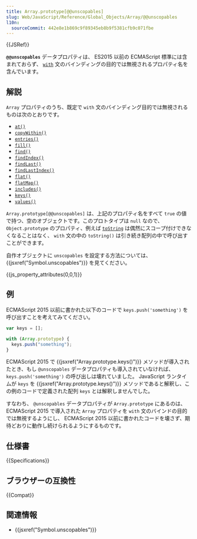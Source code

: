 ```yaml
---
title: Array.prototype[@@unscopables]
slug: Web/JavaScript/Reference/Global_Objects/Array/@@unscopables
l10n:
  sourceCommit: 442e8e1b869c9f89345eb8b9f5381cfb9c071fbe
---
```


{{JSRef}}

**`@@unscopables`** データプロパティは、 ES2015 以前の ECMAScript 標準には含まれておらず、 [`with`](/ja/docs/Web/JavaScript/Reference/Statements/with) 文のバインディングの目的では無視されるプロパティ名を含んでいます。

## 解説

`Array` プロパティのうち、既定で `with` 文のバインディング目的では無視されるものは次のとおりです。

- [`at()`](/ja/docs/Web/JavaScript/Reference/Global_Objects/Array/at)
- [`copyWithin()`](/ja/docs/Web/JavaScript/Reference/Global_Objects/Array/copyWithin)
- [`entries()`](/ja/docs/Web/JavaScript/Reference/Global_Objects/Array/entries)
- [`fill()`](/ja/docs/Web/JavaScript/Reference/Global_Objects/Array/fill)
- [`find()`](/ja/docs/Web/JavaScript/Reference/Global_Objects/Array/find)
- [`findIndex()`](/ja/docs/Web/JavaScript/Reference/Global_Objects/Array/findIndex)
- [`findLast()`](/ja/docs/Web/JavaScript/Reference/Global_Objects/Array/findLast)
- [`findLastIndex()`](/ja/docs/Web/JavaScript/Reference/Global_Objects/Array/findLastIndex)
- [`flat()`](/ja/docs/Web/JavaScript/Reference/Global_Objects/Array/flat)
- [`flatMap()`](/ja/docs/Web/JavaScript/Reference/Global_Objects/Array/flatMap)
- [`includes()`](/ja/docs/Web/JavaScript/Reference/Global_Objects/Array/includes)
- [`keys()`](/ja/docs/Web/JavaScript/Reference/Global_Objects/Array/keys)
- [`values()`](/ja/docs/Web/JavaScript/Reference/Global_Objects/Array/values)

`Array.prototype[@@unscopables]` は、上記のプロパティ名をすべて `true` の値で持つ、空のオブジェクトです。このプロトタイプは `null` なので、 `Object.prototype` のプロパティ、例えば [`toString`](/ja/docs/Web/JavaScript/Reference/Global_Objects/Object/toString) は偶然にスコープ付けできなくなることはなく、 `with` 文の中の `toString()` は引き続き配列の中で呼び出すことができます。

自作オブジェクトに `unscopables` を設定する方法については、 {{jsxref("Symbol.unscopables")}} を見てください。

{{js_property_attributes(0,0,1)}}

## 例

ECMAScript 2015 以前に書かれた以下のコードで `keys.push('something')` を呼び出すことを考えてみてください。

```js
var keys = [];

with (Array.prototype) {
  keys.push("something");
}
```

ECMAScript 2015 で {{jsxref("Array.prototype.keys()")}} メソッドが導入されたとき、もし `@unscopables` データプロパティも導入されていなければ、 `keys.push('something')` の呼び出しは壊れていました。 JavaScript ランタイムが `keys` を {{jsxref("Array.prototype.keys()")}} メソッドであると解釈し、この例のコードで定義された配列 `keys` とは解釈しませんでした。

すなわち、 `@unscopables` データプロパティが `Array.prototype` にあるのは、 ECMAScript 2015 で導入された `Array` プロパティを `with` 文のバインドの目的では無視するようにし、 ECMAScript 2015 以前に書かれたコードを壊さず、期待どおりに動作し続けられるようにするものです。

## 仕様書

{{Specifications}}

## ブラウザーの互換性

{{Compat}}

## 関連情報

- {{jsxref("Symbol.unscopables")}}
